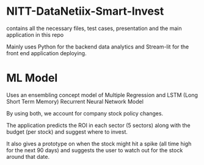# NITT-DataNetiix-Smart-Invest
contains all the necessary files, test cases, presentation and the main application in this repo


Mainly uses Python for the backend data analytics and Stream-lit for the front end application deploying.

# ML Model

Uses an ensembling concept model of Multiple Regression and LSTM (Long Short Term Memory) Recurrent Neural Network Model

By using both, we account for company stock policy changes.

The application predicts the ROI in each sector (5 sectors) along with the budget (per stock) and suggest where to invest.

It also gives a prototype on when the stock might hit a spike (all time high for the next 90 days) and suggests the user to watch out for the stock around that date.
